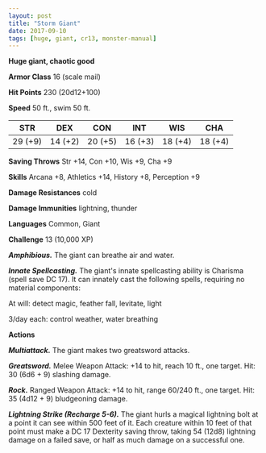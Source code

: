 ```yaml
---
layout: post
title: "Storm Giant"
date: 2017-09-10
tags: [huge, giant, cr13, monster-manual]
---
```


**Huge giant, chaotic good**

**Armor Class** 16 (scale mail)

**Hit Points** 230 (20d12+100)

**Speed** 50 ft., swim 50 ft.

|   STR   |   DEX   |   CON   |   INT   |   WIS   |   CHA   |
|:-----:|:-----:|:-----:|:-----:|:-----:|:-----:|
| 29 (+9) | 14 (+2) | 20 (+5) | 16 (+3) | 18 (+4) | 18 (+4) |

**Saving Throws** Str +14, Con +10, Wis +9, Cha +9

**Skills** Arcana +8, Athletics +14, History +8, Perception +9

**Damage Resistances** cold

**Damage Immunities** lightning, thunder

**Languages** Common, Giant

**Challenge** 13 (10,000 XP)

***Amphibious.*** The giant can breathe air and water.

***Innate Spellcasting.*** The giant's innate spellcasting ability is Charisma (spell save DC 17). It can innately cast the following spells, requiring no material components: 

At will: detect magic, feather fall, levitate, light

3/day each: control weather, water breathing

**Actions**

***Multiattack.*** The giant makes two greatsword attacks.

***Greatsword.*** Melee Weapon Attack: +14 to hit, reach 10 ft., one target. Hit: 30 (6d6 + 9) slashing damage.

***Rock.*** Ranged Weapon Attack: +14 to hit, range 60/240 ft., one target. Hit: 35 (4d12 + 9) bludgeoning damage.

***Lightning Strike (Recharge 5-6).*** The giant hurls a magical lightning bolt at a point it can see within 500 feet of it. Each creature within 10 feet of that point must make a DC 17 Dexterity saving throw, taking 54 (12d8) lightning damage on a failed save, or half as much damage on a successful one.

